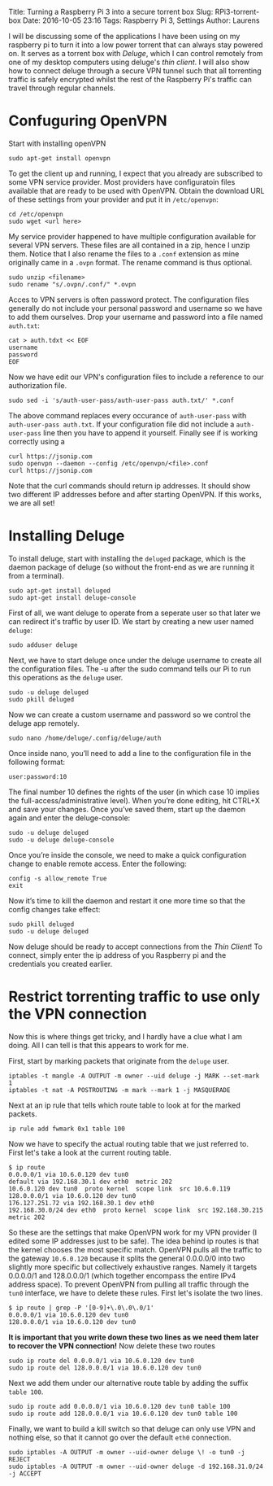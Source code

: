 Title: Turning a Raspberry Pi 3 into a secure torrent box
Slug: RPi3-torrent-box
Date: 2016-10-05 23:16
Tags: Raspberry Pi 3, Settings
Author: Laurens

I will be discussing some of the applications I have been using on my raspberry pi to turn it into a low power torrent that can always stay powered on. It serves as a torrent box with *Deluge*, which I can control remotely from one of my desktop computers using deluge's *thin client*. I will also show how to connect deluge through a secure VPN tunnel such that all torrenting traffic is safely encrypted whilst the rest of the Raspberry Pi's traffic can travel through regular channels.

# Confuguring OpenVPN
Start with installing openVPN
```
sudo apt-get install openvpn
```
To get the client up and running, I expect that you already are subscribed to some VPN service provider. Most providers have configuratoin files available that are ready to be used with OpenVPN. Obtain the download URL of these settings from your provider and put it in `/etc/openvpn`:
```
cd /etc/openvpn
sudo wget <url here>
```
My service provider happened to have multiple configuration available for several VPN servers. These files are all contained in a zip, hence I unzip them. Notice that I also rename the files to a `.conf` extension as mine originally came in a `.ovpn` format. The rename command is thus optional.
```
sudo unzip <filename>
sudo rename "s/.ovpn/.conf/" *.ovpn
```
Acces to VPN servers is often password protect. The configuration files generally do not include your personal password and username so we have to add them ourselves. Drop your username and password into a file named `auth.txt`:
```
cat > auth.tdxt << EOF
username
password
EOF
```
Now we have edit our VPN's configuration files to include a reference to our authorization file.
```
sudo sed -i 's/auth-user-pass/auth-user-pass auth.txt/' *.conf
```
The above command replaces every occurance of `auth-user-pass` with `auth-user-pass auth.txt`. If your configuration file did not include a `auth-user-pass` line then you have to append it yourself. Finally see if is working correctly using a
```
curl https://jsonip.com
sudo openvpn --daemon --config /etc/openvpn/<file>.conf
curl https://jsonip.com
```
Note that the curl commands should return ip addresses. It should show two different IP addresses before and after starting OpenVPN. If this works, we are all set!

# Installing Deluge
To install deluge, start with installing the `deluged` package, which is the daemon package of deluge (so without the front-end as we are running it from a terminal).
```
sudo apt-get install deluged
sudo apt-get install deluge-console
```
First of all, we want deluge to operate from a seperate user so that later we can redirect it's traffic by user ID. We start by creating a new user named `deluge`:
```
sudo adduser deluge
```
Next, we have to start deluge once under the deluge username to create all the configuration files. The -u after the sudo command tells our Pi to run this operations as the `deluge` user.
```
sudo -u deluge deluged
sudo pkill deluged
```
Now we can create a custom username and password so we control the deluge app remotely.
```
sudo nano /home/deluge/.config/deluge/auth
```
Once inside nano, you’ll need to add a line to the configuration file in the following format:
```
user:password:10
```
The final number 10 defines the rights of the user (in which case 10 implies the full-access/administrative level). When you’re done editing, hit CTRL+X and save your changes. Once you’ve saved them, start up the daemon again and enter the deluge-console:
```
sudo -u deluge deluged
sudo -u deluge deluge-console
```
Once you’re inside the console, we need to make a quick configuration change to enable remote access. Enter the following:
```
config -s allow_remote True
exit
```
Now it’s time to kill the daemon and restart it one more time so that the config changes take effect:
```
sudo pkill deluged
sudo -u deluge deluged
```
Now deluge should be ready to accept connections from the *Thin Client*! To connect, simply enter the ip address of you Raspberry pi and the credentials you created earlier.

# Restrict torrenting traffic to use only the VPN connection
Now this is where things get tricky, and I hardly have a clue what I am doing. All I can tell is that this appears to work for me.

First, start by marking packets that originate from the `deluge` user.
```
iptables -t mangle -A OUTPUT -m owner --uid deluge -j MARK --set-mark 1
iptables -t nat -A POSTROUTING -m mark --mark 1 -j MASQUERADE
```
Next at an ip rule that tells which route table to look at for the marked packets.
```
ip rule add fwmark 0x1 table 100
```
Now we have to specify the actual routing table that we just referred to. First let's take a look at the current routing table.
```
$ ip route
0.0.0.0/1 via 10.6.0.120 dev tun0
default via 192.168.30.1 dev eth0  metric 202
10.6.0.120 dev tun0  proto kernel  scope link  src 10.6.0.119
128.0.0.0/1 via 10.6.0.120 dev tun0
176.127.251.72 via 192.168.30.1 dev eth0
192.168.30.0/24 dev eth0  proto kernel  scope link  src 192.168.30.215  metric 202
```
So these are the settings that make OpenVPN work for my VPN provider (I edited some IP addresses just to be safe). The idea behind ip routes is that the kernel chooses the most specific match. OpenVPN pulls all the traffic to the gateway `10.6.0.120` because it splits the general 0.0.0.0/0 into two slightly more specific but collectively exhaustive ranges. Namely it targets 0.0.0.0/1 and 128.0.0.0/1 (which together encompass the entire IPv4 address space). To prevent OpenVPN from pulling all traffic through the `tun0` interface, we have to delete these rules. First let's isolate the two lines.

```
$ ip route | grep -P '[0-9]+\.0\.0\.0/1'
0.0.0.0/1 via 10.6.0.120 dev tun0
128.0.0.0/1 via 10.6.0.120 dev tun0
```
**It is important that you write down these two lines as we need them later to recover the VPN connection!**
Now delete these two routes
```
sudo ip route del 0.0.0.0/1 via 10.6.0.120 dev tun0
sudo ip route del 128.0.0.0/1 via 10.6.0.120 dev tun0
```
Next we add them under our alternative route table by adding the suffix `table 100`.
```
sudo ip route add 0.0.0.0/1 via 10.6.0.120 dev tun0 table 100
sudo ip route add 128.0.0.0/1 via 10.6.0.120 dev tun0 table 100
```
Finally, we want to build a kill switch so that deluge can only use VPN and nothing else, so that it cannot go over the default `eth0` connection.
```
sudo iptables -A OUTPUT -m owner --uid-owner deluge \! -o tun0 -j REJECT
sudo iptables -A OUTPUT -m owner --uid-owner deluge -d 192.168.31.0/24 -j ACCEPT
```
